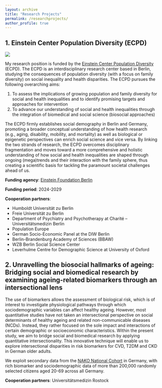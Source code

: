 ```yaml
---
layout: archive
title: "Research Projects"
permalink: /researchprojects/
author_profile: true
---
```

## 1. Einstein Center Population Diversity (ECPD)

![](https://e-alonsop.github.io/images/ecpd_horizontal.jpg)

My research position is funded by the <a href="https://einstein-diversity.com/" target="_blank">Einstein Center Population Diversity</a> (ECPD). The ECPD is an interdisciplinary research center based in Berlin, studying the consequences of population diversity (with a focus on family diversity) on social inequality and health disparities. The ECPD pursues the following overarching aims:

1. To assess the implications of growing population and family diversity for social and health inequalities and to identify promising targets and approaches for intervention
2. To advance our understanding of social and health inequalities through the integration of biomedical and social science (biosocial approaches)

The ECPD firmly establishes social demography in Berlin and Germany, promoting a broader conceptual understanding of how health research (e.g., aging, disability, mobility, and mortality) as well as biological or epigenetic perspectives can enrich social science and vice versa. By linking the two strands of research, the ECPD overcomes disciplinary fragmentation and moves toward a more comprehensive and holistic understanding of how social and health inequalities are shaped through ongoing (mega)trends and their interaction with the family sphere, thus creating a scientific basis for tackling the paramount societal challenges ahead of us.

**Funding agency**: <a href="https://www.einsteinfoundation.de/en/foundation/about-us/" target="_blank">Einstein Foundation Berlin</a>

**Funding period**: 2024-2029

**Cooperation partners**: 
* Humboldt Universität zu Berlin
* Freie Universität zu Berlin
* Department of Psychiatry and Psychotherapy at Charité – Universitätsmedizin Berlin
* Population Europe
* German Socio-Economic Panel at the DIW Berlin
* Berlin-Brandenburg Academy of Sciences (BBAW)
* WZB Berlin Social Science Center
* Leverhulme Centre for Demographic Science at University of Oxford

## 2. Unravelling the biosocial hallmarks of ageing: Bridging social and biomedical research by examining ageing-related biomarkers through an intersectional lens

The use of biomarkers allows the assessment of biological risk, which is of interest to investigate physiological pathways through which sociodemographic variables can affect healthy ageing. However, most quantitative studies have not taken an intersectional perspective on social determinants of healthy ageing and related non-communicable diseases (NCDs). Instead, they rather focused on the sole impact and interactions of certain demographic or socioeconomic characteristics. Within the present study, we aim to bridge social and biomedical research by applying quantitative intersectionality. This innovative technique will enable us to explore intersectional disparities in risk biomarkers for CVD, T2DM and CKD in German older adults.

We exploit secondary data from the <a href="https://nako.de/en/study/" target="_blank">NAKO National Cohort</a> in Germany, with rich biomarker and sociodemographic data of more than 200,000 randomly selected citizens aged 20-69 across all Germany. 

**Cooperation partners**: Universitätsmedizin Rostock

